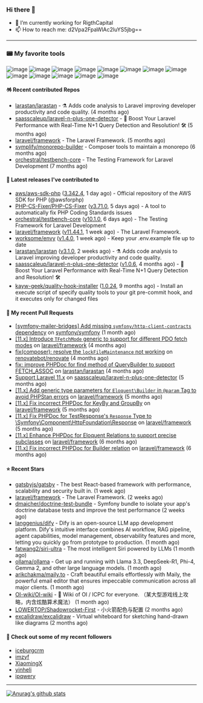### Hi there 👋

- 🔭 I’m currently working for RigthCapital
- 📫 How to reach me: d2Vpa2FpaWlAc2luYS5jbg==

---

### 📟 My favorite tools
![image](https://img.shields.io/badge/Laravel-FF2D20?style=for-the-badge&logo=laravel&logoColor=white)
![image](http://img.shields.io/badge/-PHPStorm-181717?style=for-the-badge&logo=phpstorm&logoColor=white)
![image](https://img.shields.io/badge/Github%20Actions-282a2e?style=for-the-badge&logo=githubactions&logoColor=367cfe)
![image](https://img.shields.io/badge/Jira-0052CC?style=for-the-badge&logo=Jira&logoColor=white)
![image](https://img.shields.io/badge/Sentry-black?style=for-the-badge&logo=Sentry&logoColor=#362D59)
![image](https://img.shields.io/badge/ChatGPT-74aa9c?style=for-the-badge&logo=openai&logoColor=white)
![image](https://img.shields.io/badge/Medium-12100E?style=for-the-badge&logo=medium&logoColor=white)
![image](https://img.shields.io/badge/RSS-FFA500?style=for-the-badge&logo=rss&logoColor=white)
![image](https://img.shields.io/badge/Amazon_AWS-FF9900?style=for-the-badge&logo=amazonaws&logoColor=white)
![image](https://img.shields.io/badge/Slack-4A154B?style=for-the-badge&logo=slack&logoColor=white)
![image](https://img.shields.io/badge/Zoom-2D8CFF?style=for-the-badge&logo=zoom&logoColor=white)
![image](https://img.shields.io/badge/Netflix-E50914?style=for-the-badge&logo=netflix&logoColor=white)
![image](https://img.shields.io/badge/Spotify-1ED760?&style=for-the-badge&logo=spotify&logoColor=white)

#### 🪅 Recent contributed Repos

- [larastan/larastan](https://github.com/larastan/larastan) - ⚗️ Adds code analysis to Laravel improving developer productivity and code quality. (4 months ago)
- [saasscaleup/laravel-n-plus-one-detector](https://github.com/saasscaleup/laravel-n-plus-one-detector) - 🚀 Boost Your Laravel Performance with Real-Time N&#43;1 Query Detection and Resolution! 🛠️ (5 months ago)
- [laravel/framework](https://github.com/laravel/framework) - The Laravel Framework. (5 months ago)
- [symplify/monorepo-builder](https://github.com/symplify/monorepo-builder) - Composer tools to maintain a monorepo (6 months ago)
- [orchestral/testbench-core](https://github.com/orchestral/testbench-core) - The Testing Framework for Laravel Development (7 months ago)

#### 🔭 Latest releases I've contributed to

- [aws/aws-sdk-php](https://github.com/aws/aws-sdk-php) ([3.342.4](https://github.com/aws/aws-sdk-php/releases/tag/3.342.4), 1 day ago) - Official repository of the AWS SDK for PHP (@awsforphp)
- [PHP-CS-Fixer/PHP-CS-Fixer](https://github.com/PHP-CS-Fixer/PHP-CS-Fixer) ([v3.71.0](https://github.com/PHP-CS-Fixer/PHP-CS-Fixer/releases/tag/v3.71.0), 5 days ago) - A tool to automatically fix PHP Coding Standards issues
- [orchestral/testbench-core](https://github.com/orchestral/testbench-core) ([v10.1.0](https://github.com/orchestral/testbench-core/releases/tag/v10.1.0), 6 days ago) - The Testing Framework for Laravel Development
- [laravel/framework](https://github.com/laravel/framework) ([v11.44.1](https://github.com/laravel/framework/releases/tag/v11.44.1), 1 week ago) - The Laravel Framework.
- [worksome/envy](https://github.com/worksome/envy) ([v1.4.0](https://github.com/worksome/envy/releases/tag/v1.4.0), 1 week ago) - Keep your .env.example file up to date
- [larastan/larastan](https://github.com/larastan/larastan) ([v3.1.0](https://github.com/larastan/larastan/releases/tag/v3.1.0), 2 weeks ago) - ⚗️ Adds code analysis to Laravel improving developer productivity and code quality.
- [saasscaleup/laravel-n-plus-one-detector](https://github.com/saasscaleup/laravel-n-plus-one-detector) ([v1.0.6](https://github.com/saasscaleup/laravel-n-plus-one-detector/releases/tag/v1.0.6), 4 months ago) - 🚀 Boost Your Laravel Performance with Real-Time N&#43;1 Query Detection and Resolution! 🛠️
- [kayw-geek/quality-hook-installer](https://github.com/kayw-geek/quality-hook-installer) ([1.0.24](https://github.com/kayw-geek/quality-hook-installer/releases/tag/1.0.24), 9 months ago) - Install an execute script of specify quality tools to your git pre-commit hook, and it executes only for changed files

#### 🔨 My recent Pull Requests

- [[symfony-mailer-bridges] Add missing `symfony/http-client-contracts` dependency](https://github.com/symfony/symfony/pull/59516) on [symfony/symfony](https://github.com/symfony/symfony) (1 month ago)
- [[11.x] Introduce `TFetchMode` generic to support for different PDO fetch modes](https://github.com/laravel/framework/pull/53477) on [laravel/framework](https://github.com/laravel/framework) (4 months ago)
- [fix(composer): resolve the `lockFileMaintenance` not working](https://github.com/renovatebot/renovate/pull/32384) on [renovatebot/renovate](https://github.com/renovatebot/renovate) (4 months ago)
- [fix: improve PHPDoc for find method of QueryBuilder to support FETCH_ASSOC](https://github.com/larastan/larastan/pull/2081) on [larastan/larastan](https://github.com/larastan/larastan) (4 months ago)
- [Support Laravel 11.x](https://github.com/saasscaleup/laravel-n-plus-one-detector/pull/3) on [saasscaleup/laravel-n-plus-one-detector](https://github.com/saasscaleup/laravel-n-plus-one-detector) (5 months ago)
- [[11.x] Add generic type parameters for `Eloquent\Builder` in `@param` Tag to avoid PHPStan errors](https://github.com/laravel/framework/pull/52944) on [laravel/framework](https://github.com/laravel/framework) (5 months ago)
- [[11.x] Fix incorrect PHPDoc for KeyBy and GroupBy](https://github.com/laravel/framework/pull/52918) on [laravel/framework](https://github.com/laravel/framework) (5 months ago)
- [[11.x] Fix PHPDoc for TestResponse&#39;s `Response` Type to \Symfony\Component\HttpFoundation\Response](https://github.com/laravel/framework/pull/52915) on [laravel/framework](https://github.com/laravel/framework) (5 months ago)
- [[11.x] Enhance PHPDoc for Eloquent Relations to support precise subclasses](https://github.com/laravel/framework/pull/52775) on [laravel/framework](https://github.com/laravel/framework) (6 months ago)
- [[11.x] Fix incorrect PHPDoc for Builder relation](https://github.com/laravel/framework/pull/52754) on [laravel/framework](https://github.com/laravel/framework) (6 months ago)

#### ⭐ Recent Stars

- [gatsbyjs/gatsby](https://github.com/gatsbyjs/gatsby) - The best React-based framework with performance, scalability and security built in. (1 week ago)
- [laravel/framework](https://github.com/laravel/framework) - The Laravel Framework. (2 weeks ago)
- [dmaicher/doctrine-test-bundle](https://github.com/dmaicher/doctrine-test-bundle) - Symfony bundle to isolate your app&#39;s doctrine database tests and improve the test performance (2 weeks ago)
- [langgenius/dify](https://github.com/langgenius/dify) - Dify is an open-source LLM app development platform. Dify&#39;s intuitive interface combines AI workflow, RAG pipeline, agent capabilities, model management, observability features and more, letting you quickly go from prototype to production. (1 month ago)
- [fatwang2/siri-ultra](https://github.com/fatwang2/siri-ultra) - The most intelligent Siri powered by LLMs (1 month ago)
- [ollama/ollama](https://github.com/ollama/ollama) - Get up and running with Llama 3.3, DeepSeek-R1, Phi-4, Gemma 2, and other large language models. (1 month ago)
- [arikchakma/maily.to](https://github.com/arikchakma/maily.to) - Craft beautiful emails effortlessly with Maily, the powerful email editor that ensures impeccable communication across all major clients. (1 month ago)
- [OI-wiki/OI-wiki](https://github.com/OI-wiki/OI-wiki) - :star2: Wiki of OI / ICPC for everyone. （某大型游戏线上攻略，内含炫酷算术魔法） (1 month ago)
- [LOWERTOP/Shadowrocket-First](https://github.com/LOWERTOP/Shadowrocket-First) - 小火箭配色与配置 (2 months ago)
- [excalidraw/excalidraw](https://github.com/excalidraw/excalidraw) - Virtual whiteboard for sketching hand-drawn like diagrams (2 months ago)

#### 👯 Check out some of my recent followers

- [iceburgcrm](https://github.com/iceburgcrm)
- [imzyf](https://github.com/imzyf)
- [XiaomingX](https://github.com/XiaomingX)
- [yinheli](https://github.com/yinheli)
- [ipqwery](https://github.com/ipqwery)


---



[![Anurag's github stats](https://github-readme-stats.vercel.app/api?username=kayw-geek&show_icons=true&theme=onedark)](https://github.com/kayw-geek)
